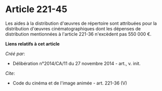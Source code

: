# Article 221-45

Les aides à la distribution d'œuvres de répertoire sont attribuées pour la distribution d'œuvres cinématographiques dont les
dépenses de distribution mentionnées à l'article 221-36 n'excèdent pas 550 000 €.

**Liens relatifs à cet article**

_Créé par_:

  - Délibération n°2014/CA/11 du 27 novembre 2014 - art., v. init.

_Cite_:

  - Code du cinéma et de l'image animée - art. 221-36 (V)
